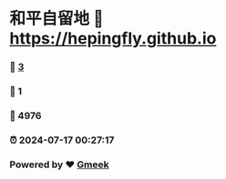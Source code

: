 # 和平自留地 :link: https://hepingfly.github.io 
### :page_facing_up: [3](https://hepingfly.github.io/tag.html) 
### :speech_balloon: 1 
### :hibiscus: 4976 
### :alarm_clock: 2024-07-17 00:27:17 
### Powered by :heart: [Gmeek](https://github.com/Meekdai/Gmeek)
